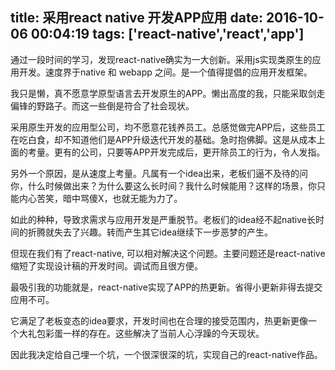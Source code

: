 title: 采用react native 开发APP应用
date: 2016-10-06 00:04:19
tags: ['react-native','react','app']
---

通过一段时间的学习，发现react-native确实为一大创新。采用js实现类原生的应用开发。速度界于native 和 webapp 之间。是一个值得提倡的应用开发框架。

我只是懒，真不愿意学原型语言去开发原生的APP。懒出高度的我，只能采取剑走偏锋的野路子。而这一些倒是符合了社会现状。

采用原生开发的应用型公司，均不愿意花钱养员工。总感觉做完APP后，这些员工在吃白食，却不知道他们是APP升级迭代开发的基础。急时抱佛脚。这是从成本上面的考量。更有的公司，只要等APP开发完成后，更开除员工的行为，令人发指。

另外一个原因，是从速度上考量。凡属有一个idea出来，老板们逼不及待的问你，什么时候做出来？为什么要这么长时间？我什么时候能用？这样的场景，你只能内心苦笑，暗中骂傻X，也就无能为力了。

如此的种种，导致求需求与应用开发是严重脱节。老板们的idea经不起native长时间的折腾就失去了兴趣。转而产生其它idea继续下一步恶梦的产生。


但现在我们有了react-native, 可以相对解决这个问题。主要问题还是react-native缩短了实现设计稿的开发时间。调试而且很方便。

最吸引我的功能就是，react-native实现了APP的热更新。省得小更新非得去提交应用不可。

它满足了老板变态的idea要求，开发时间也在合理的接受范围内，热更新更像一个大礼包彩蛋一样的存在。这些解决了当前人心浮躁的今天现状。

因此我决定给自己埋一个坑，一个很深很深的坑，实现自己的react-native作品。
